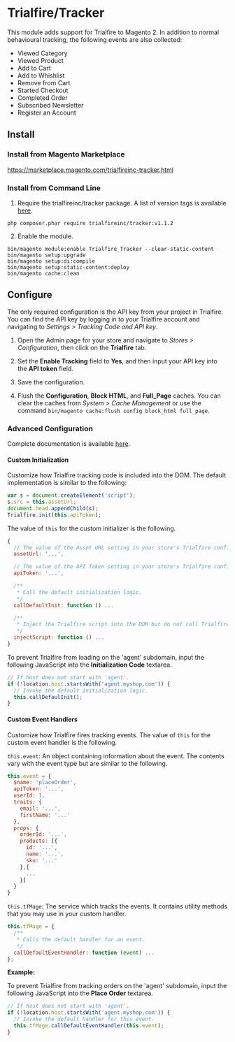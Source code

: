 # Trialfire/Tracker

This module adds support for Trialfire to Magento 2. In addition to normal behavioural tracking, the following events are also collected:

* Viewed Category
* Viewed Product
* Add to Cart
* Add to Whishlist
* Remove from Cart
* Started Checkout
* Completed Order
* Subscribed Newsletter
* Register an Account

## Install

### Install from Magento Marketplace

https://marketplace.magento.com/trialfireinc-tracker.html

### Install from Command Line

1. Require the trialfireinc/tracker package. A list of version tags is available [here](https://github.com/trialfire/magento2-tracker/releases).
```
php composer.phar require trialfireinc/tracker:v1.1.2
```

2. Enable the module.
```
bin/magento module:enable Trialfire_Tracker --clear-static-content
bin/magento setup:upgrade
bin/magento setup:di:compile
bin/magento setup:static-content:deploy
bin/magento cache:clean
```

## Configure

The only required configuration is the API key from your project in Trialfire. You can find the API key by logging in to your Trialfire account and navigating to _Settings > Tracking Code and API key_.

1. Open the Admin page for your store and navigate to _Stores > Configuration_, then click on the __Trialfire__ tab. 

2. Set the __Enable Tracking__ field to __Yes__, and then input your API key into the __API token__ field.

3. Save the configuration.

4. Flush the __Configuration__, __Block HTML__, and __Full_Page__ caches. You can clear the caches from _System > Cache Management_ or use the command `bin/magento cache:flush config block_html full_page`.

### Advanced Configuration

Complete documentation is available [here](https://docs.trialfire.com/#/magento2-tracker).

#### Custom Initialization

Customize how Trialfire tracking code is included into the DOM. 
The default implementation is similar to the following:
```js
var s = document.createElement('script');
s.src = this.assetUrl;
document.head.appendChild(s);
Trialfire.init(this.apiToken);
```

The value of `this` for the custom initializer is the following.
```js
{
  // The value of the Asset URL setting in your store's Trialfire configuration.
  assetUrl: '...',

  // The value of the API Token setting in your store's Trialfire configuration.
  apiToken: '...',                  

  /**
   * Call the default initialization logic.
   */
  callDefaultInit: function () ...  

  /**
   * Inject the Trialfire script into the DOM but do not call Trialfire.init().
   */
  injectScript: function () ...
}
```

To prevent Trialfire from loading on the 'agent' subdomain, input the following JavaScript into the __Initialization Code__ textarea.
```js
// If host does not start with 'agent'.
if (!location.host.startsWith('agent.myshop.com')) {
  // Invoke the default initialization logic.
  this.callDefaulInit();
}
```

#### Custom Event Handlers

Customize how Trialfire fires tracking events. 
The value of `this` for the custom event handler is the following.

`this.event`: 
An object containing information about the event. 
The contents vary with the event type but are similar to the following.
```js
this.event = {
  $name: 'placeOrder',
  apiToken: '...',
  userId: 1,
  traits: {
    email: '...',
    firstName: '...'
  },
  props: {
    orderId: '...',
    products: [{
      id: '...',
      name: '...',
      sku: '...'
    },{
      ...
    }]
  }
}
```
`this.tfMage`: 
The service which tracks the events. 
It contains utility methods that you may use in your custom handler.
```js
this.tfMage = {
  /**
   * Calls the default handler for an event.
   */
  callDefaultEventHandler: function (event) ...
};
```

__Example:__

To prevent Trialfire from tracking orders on the 'agent' subdomain, input the following JavaScript into the __Place Order__ textarea.
```js
// If host does not start with 'agent'.
if (!location.host.startsWith('agent.myshop.com')) {
  // Invoke the default handler for this event.
  this.tfMage.callDefaultEventHandler(this.event);
}
```